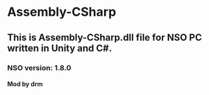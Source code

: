 # Assembly-CSharp

## This is Assembly-CSharp.dll file for NSO PC written in Unity and C#.

### NSO version: 1.8.0

#### Mod by drm

